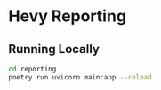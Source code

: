 # Hevy Reporting

## Running Locally

```bash
cd reporting
poetry run uvicorn main:app --reload
```
